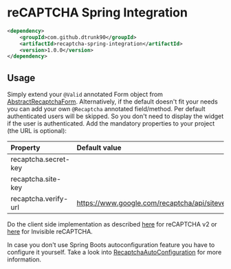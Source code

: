 reCAPTCHA Spring Integration
============================

```xml
<dependency>
	<groupId>com.github.dtrunk90</groupId>
	<artifactId>recaptcha-spring-integration</artifactId>
	<version>1.0.0</version>
</dependency>
```

Usage
-----

Simply extend your `@Valid` annotated Form object from [AbstractRecaptchaForm][1].
Alternatively, if the default doesn't fit your needs you can add your own `@Recaptcha` annotated field/method.
Per default authenticated users will be skipped. So you don't need to display the widget if the user is authenticated.
Add the mandatory properties to your project (the URL is optional):


| Property             | Default value                                   |
| :------------------- | :---------------------------------------------- |
| recaptcha.secret-key |                                                 |
| recaptcha.site-key   |                                                 |
| recaptcha.verify-url | https://www.google.com/recaptcha/api/siteverify |

Do the client side implementation as described [here][2] for reCAPTCHA v2 or [here][3] for Invisible reCAPTCHA.

In case you don't use Spring Boots autoconfiguration feature you have to configure it yourself. Take a look into [RecaptchaAutoConfiguration][4] for more information.

[1]: https://github.com/dtrunk90/recaptcha-spring-integration/blob/master/src/main/java/com/github/dtrunk90/recaptcha/spring/model/AbstractRecaptchaForm.java
[2]: https://developers.google.com/recaptcha/docs/display
[3]: https://developers.google.com/recaptcha/docs/invisible
[4]: https://github.com/dtrunk90/recaptcha-spring-integration/blob/master/src/main/java/com/github/dtrunk90/recaptcha/spring/boot/autoconfigure/RecaptchaAutoConfiguration.java
